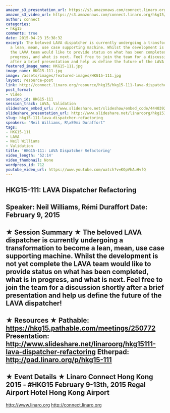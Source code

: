 ```yaml
---
amazon_s3_presentation_url: https://s3.amazonaws.com/connect.linaro.org/hkg15/Videos/02-09-Monday/HKG15-111.pdf
amazon_s3_video_url: https://s3.amazonaws.com/connect.linaro.org/hkg15/Videos/02-09-Monday/HKG15-111+LAVA+Dispatcher+Refactoring.mp4
author: connect
categories:
- hkg15
comments: true
date: 2015-04-23 15:38:32
excerpt: The beloved LAVA dispatcher is currently undergoing a transformation to become
  a lean, mean, use case supporting machine. Whilst the development is not yet complete
  the LAVA team would like to provide status on what has been completed, what is in
  progress, and what is next. Feel free to join the team for a discussion shortly
  after a brief presentation and help us define the future of the LAVA dispatcher!
featured_image_name: HKG15-111.jpg
image_name: HKG15-111.jpg
image: /assets/images/featured-images/HKG15-111.jpg
layout: resource-post
link: http://connect.linaro.org/resource/hkg15/hkg15-111-lava-dispatcher-refactoring/
post_format:
- Video
session_id: HKG15-111
session_track: LAVA, Validation
slideshare_embed_url: //www.slideshare.net/slideshow/embed_code/44403927
slideshare_presentation_url: http://www.slideshare.net/linaroorg/hkg15111-lava-dispatcher-refactoring
slug: hkg15-111-lava-dispatcher-refactoring
speakers: "Neil Williams, R\xE9mi Duraffort"
tags:
- HKG15-111
- LAVA
- Neil Williams
- Validation
title: 'HKG15-111: LAVA Dispatcher Refactoring'
video_length: '52:14'
video_thumbnail: None
wordpress_id: 712
youtube_video_url: https://www.youtube.com/watch?v=KOpVhAuHvfQ
---
```


HKG15-111: LAVA Dispatcher Refactoring
---------------------------------------------------
Speaker: Neil Williams, Rémi Duraffort
Date: February 9, 2015
---------------------------------------------------
★ Session Summary ★
The beloved LAVA dispatcher is currently undergoing a transformation to become a lean, mean, use case supporting machine. Whilst the development is not yet complete the LAVA team would like to provide status on what has been completed, what is in progress, and what is next. Feel free to join the team for a discussion shortly after a brief presentation and help us define the future of the LAVA dispatcher!
--------------------------------------------------
★ Resources ★
Pathable: https://hkg15.pathable.com/meetings/250772
Presentation:  http://www.slideshare.net/linaroorg/hkg15111-lava-dispatcher-refactoring
Etherpad: http://pad.linaro.org/p/hkg15-111
---------------------------------------------------
★ Event Details ★
Linaro Connect Hong Kong 2015 - #HKG15
February 9-13th, 2015
Regal Airport Hotel Hong Kong Airport
---------------------------------------------------
http://www.linaro.org
http://connect.linaro.org
